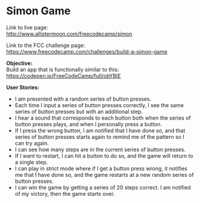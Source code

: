 # Simon Game

Link to live page:  
http://www.allistermoon.com/freecodecamp/simon

Link to the FCC challenge page:  
https://www.freecodecamp.com/challenges/build-a-simon-game

__Objective:__  
Build an app that is functionally similar to this:  
https://codepen.io/FreeCodeCamp/full/obYBjE

__User Stories:__
- I am presented with a random series of button presses.
- Each time I input a series of button presses correctly, I see the same series of button presses but with an additional step.
- I hear a sound that corresponds to each button both when the series of button presses plays, and when I personally press a button.
- If I press the wrong button, I am notified that I have done so, and that series of button presses starts again to remind me of the pattern so I can try again.
- I can see how many steps are in the current series of button presses.
- If I want to restart, I can hit a button to do so, and the game will return to a single step.
- I can play in strict mode where if I get a button press wrong, it notifies me that I have done so, and the game restarts at a new random series of button presses.
- I can win the game by getting a series of 20 steps correct. I am notified of my victory, then the game starts over.